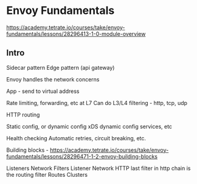 # Envoy Fundamentals

https://academy.tetrate.io/courses/take/envoy-fundamentals/lessons/28296413-1-0-module-overview

## Intro

Sidecar pattern
Edge pattern (api gateway)

Envoy handles the network concerns

App - send to virtual address

Rate limiting, forwarding, etc at L7
Can do L3/L4 filtering - http, tcp, udp

HTTP routing

Static config, or dynamic config xDS dynamic config services, etc

Health checking
Automatic retries, circuit breaking, etc.

Building blocks - https://academy.tetrate.io/courses/take/envoy-fundamentals/lessons/28296471-1-2-envoy-building-blocks

Listeners
    Network Filters
        Listener
        Network
        HTTP 
            last filter in http chain is the routing filter
Routes
Clusters
